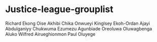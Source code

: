 # Justice-league-grouplist
Richard Ekong
Oise Akhibi
Chika Onwueyi
Kinglsey Ekoh-Ordan
Ajayi Abdulganiyy
Chukwuma Ezumezu
Agunbiade Oreoluwa
Oluwagbenga Aluko
Wilfred Airueghionmon
Paul Oluyege
